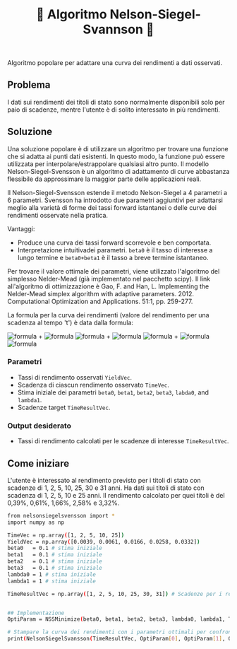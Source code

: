 <h1 align="center" style="border-botom: none">
  <b>
    🐍 Algoritmo Nelson-Siegel-Svannson 🐍     
  </b>
</h1>

</br>

Algoritmo popolare per adattare una curva dei rendimenti a dati osservati.

## Problema
I dati sui rendimenti dei titoli di stato sono normalmente disponibili solo per paio di scadenze, mentre l'utente è di solito interessato in più rendimenti. 
  
## Soluzione
Una soluzione popolare è di utilizzare un algoritmo per trovare una funzione che si adatta ai punti dati esistenti. In questo modo, la funzione può essere utilizzata per interpolare/estrappolare qualsiasi altro punto. Il modello Nelson-Siegel-Svensson è un algoritmo di adattamento di curve abbastanza flessibile da approssimare la maggior parte delle applicazioni reali.

Il Nelson-Siegel-Svensson estende il metodo Nelson-Siegel a 4 parametri a 6 parametri. Svensson ha introdotto due parametri aggiuntivi per adattarsi meglio alla varietà di forme dei tassi forward istantanei o delle curve dei rendimenti osservate nella pratica.

Vantaggi:
-  Produce una curva dei tassi forward scorrevole e ben comportata.
-  Interpretazione intuitivadei parametri. `beta0` è il tasso di interesse a lungo termine e `beta0+beta1` è il tasso a breve termine istantaneo.

Per trovare il valore ottimale dei parametri, viene utilizzato l'algoritmo del simplesso Nelder-Mead (già implementato nel pacchetto scipy). Il link all'algoritmo di ottimizzazione è  Gao, F. and Han, L. Implementing the Nelder-Mead simplex algorithm with adaptive parameters. 2012. Computational Optimization and Applications. 51:1, pp. 259-277.

La formula per la curva dei rendimenti (valore del rendimento per una scadenza al tempo 't') è data dalla formula:


![formula](https://render.githubusercontent.com/render/math?math=\r(t)=\beta_{1}) +
![formula](https://render.githubusercontent.com/render/math?math=\beta_{2})
![formula](https://render.githubusercontent.com/render/math?math=\big(\frac{1-exp(\frac{-t}{\lambda_1})}{\frac{t}{\lambda_1}}\big)) +
![formula](https://render.githubusercontent.com/render/math?math=\beta_{3})
![formula](https://render.githubusercontent.com/render/math?math=\big(\frac{1-exp(\frac{-t}{\lambda_1})}{\frac{t}{\lambda_1}}-exp(\frac{-t}{\lambda_1})\big)) +
![formula](https://render.githubusercontent.com/render/math?math=\beta_{4})
![formula](https://render.githubusercontent.com/render/math?math=\big(\frac{1-exp(\frac{-t}{\lambda_2})}{\frac{t}{\lambda_2}}-exp(\frac{-t}{\lambda_2})\big))

### Parametri

   - Tassi di rendimento osservati `YieldVec`.
   - Scadenza di ciascun rendimento osservato `TimeVec`.
   - Stima iniziale dei parametri `beta0`, `beta1`, `beta2`, `beta3`, `labda0`, and `lambda1`.
   - Scadenze target `TimeResultVec`.

### Output desiderato

   - Tassi di rendimento calcolati per le scadenze di interesse `TimeResultVec`.

## Come iniziare

L'utente è interessato al rendimento previsto per i titoli di stato con scadenze di 1, 2, 5, 10, 25, 30 e 31 anni. Ha dati sui titoli di stato con scadenza di 1, 2, 5, 10 e 25 anni. Il rendimento calcolato per quei titoli è del 0,39%, 0,61%, 1,66%, 2,58% e 3,32%.

  ```bash
from nelsonsiegelsvensson import *
import numpy as np

TimeVec = np.array([1, 2, 5, 10, 25])
YieldVec = np.array([0.0039, 0.0061, 0.0166, 0.0258, 0.0332])
beta0   = 0.1 # stima iniziale
beta1   = 0.1 # stima iniziale
beta2   = 0.1 # stima iniziale
beta3   = 0.1 # stima iniziale
lambda0 = 1 # stima iniziale
lambda1 = 1 # stima iniziale

TimeResultVec = np.array([1, 2, 5, 10, 25, 30, 31]) # Scadenze per i rendimenti di interesse


## Implementazione
OptiParam = NSSMinimize(beta0, beta1, beta2, beta3, lambda0, lambda1, TimeVec, YieldVec) # Viene utilizzato l'algoritmo del simplesso Nelder-Mead per trovare i parametri che producono una curva con i minimi residui rispetto ai dati di mercato.

# Stampare la curva dei rendimenti con i parametri ottimali per confrontarla con i dati forniti
print(NelsonSiegelSvansson(TimeResultVec, OptiParam[0], OptiParam[1], OptiParam[2], OptiParam[3], OptiParam[4], OptiParam[5]))
```
